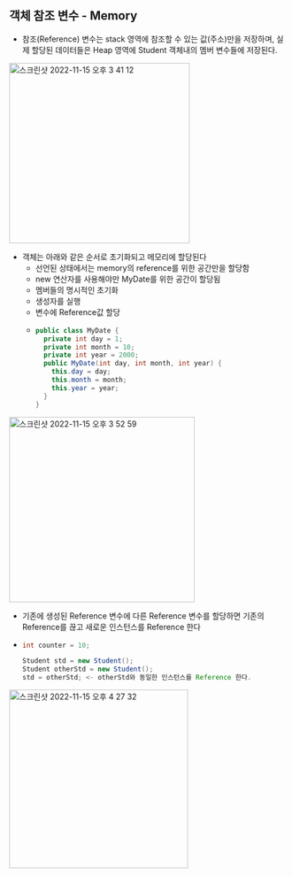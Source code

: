 ## 객체 참조 변수 - Memory
- 참조(Reference) 변수는 stack 영역에 참조할 수 있는 값(주소)만을 저장하며, 실제 할당된 데이터들은 Heap 영역에 Student 객체내의 멤버 변수들에 저장된다.

<img width="326" alt="스크린샷 2022-11-15 오후 3 41 12" src="https://user-images.githubusercontent.com/75515697/201846643-894f00e5-83a2-4d81-a83c-9219272538b4.png">

- 객체는 아래와 같은 순서로 초기화되고 메모리에 할당된다
  - 선언된 상태에서는 memory의 reference를 위한 공간만을 할당함
  - new 연산자를 사용해야만 MyDate를 위한 공간이 할당됨
  - 멤버들의 명시적인 초기화
  - 생성자를 실행
  - 변수에 Reference값 할당
  - ```Java
    public class MyDate {
      private int day = 1;
      private int month = 10;
      private int year = 2000;
      public MyDate(int day, int month, int year) {
        this.day = day;
        this.month = month;
        this.year = year;
      }
    }
    ```
    
<img width="335" alt="스크린샷 2022-11-15 오후 3 52 59" src="https://user-images.githubusercontent.com/75515697/201849672-9e44af31-cb80-494b-ba96-3b80477e40a4.png">

- 기존에 생성된 Reference 변수에 다른 Reference 변수를 할당하면 기존의 Reference를 끊고 새로운 인스턴스를 Reference 한다
- ```Java
  int counter = 10;
  
  Student std = new Student();
  Student otherStd = new Student();
  std = otherStd; <- otherStd와 동일한 인스턴스를 Reference 한다.
  ```
  
<img width="323" alt="스크린샷 2022-11-15 오후 4 27 32" src="https://user-images.githubusercontent.com/75515697/201856047-b9accfb8-acd5-4fb4-ac69-42e6c3a4a6ae.png">

